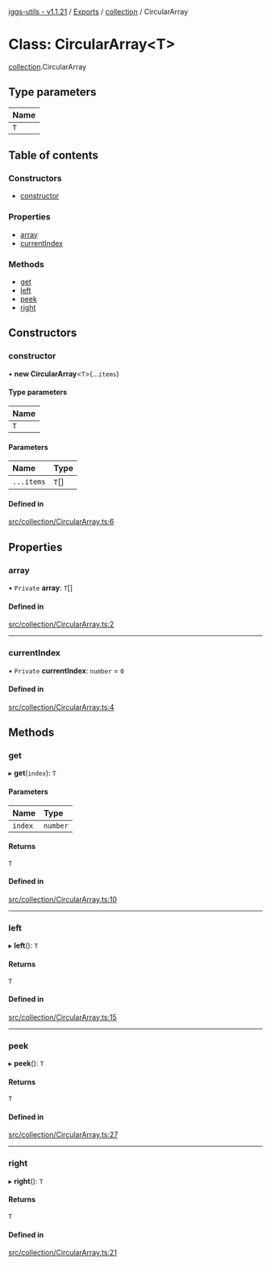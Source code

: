 [iggs-utils - v1.1.21](../README.md) / [Exports](../modules.md) / [collection](../modules/collection.md) / CircularArray

# Class: CircularArray<T\>

[collection](../modules/collection.md).CircularArray

## Type parameters

| Name |
| :------ |
| `T` |

## Table of contents

### Constructors

- [constructor](collection.CircularArray.md#constructor)

### Properties

- [array](collection.CircularArray.md#array)
- [currentIndex](collection.CircularArray.md#currentindex)

### Methods

- [get](collection.CircularArray.md#get)
- [left](collection.CircularArray.md#left)
- [peek](collection.CircularArray.md#peek)
- [right](collection.CircularArray.md#right)

## Constructors

### constructor

• **new CircularArray**<`T`\>(...`items`)

#### Type parameters

| Name |
| :------ |
| `T` |

#### Parameters

| Name | Type |
| :------ | :------ |
| `...items` | `T`[] |

#### Defined in

[src/collection/CircularArray.ts:6](https://github.com/alexrr2iggs/bundutils/blob/cefd848/src/collection/CircularArray.ts#L6)

## Properties

### array

• `Private` **array**: `T`[]

#### Defined in

[src/collection/CircularArray.ts:2](https://github.com/alexrr2iggs/bundutils/blob/cefd848/src/collection/CircularArray.ts#L2)

___

### currentIndex

• `Private` **currentIndex**: `number` = `0`

#### Defined in

[src/collection/CircularArray.ts:4](https://github.com/alexrr2iggs/bundutils/blob/cefd848/src/collection/CircularArray.ts#L4)

## Methods

### get

▸ **get**(`index`): `T`

#### Parameters

| Name | Type |
| :------ | :------ |
| `index` | `number` |

#### Returns

`T`

#### Defined in

[src/collection/CircularArray.ts:10](https://github.com/alexrr2iggs/bundutils/blob/cefd848/src/collection/CircularArray.ts#L10)

___

### left

▸ **left**(): `T`

#### Returns

`T`

#### Defined in

[src/collection/CircularArray.ts:15](https://github.com/alexrr2iggs/bundutils/blob/cefd848/src/collection/CircularArray.ts#L15)

___

### peek

▸ **peek**(): `T`

#### Returns

`T`

#### Defined in

[src/collection/CircularArray.ts:27](https://github.com/alexrr2iggs/bundutils/blob/cefd848/src/collection/CircularArray.ts#L27)

___

### right

▸ **right**(): `T`

#### Returns

`T`

#### Defined in

[src/collection/CircularArray.ts:21](https://github.com/alexrr2iggs/bundutils/blob/cefd848/src/collection/CircularArray.ts#L21)
